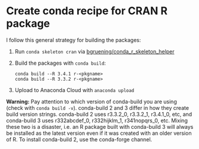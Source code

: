 # Create conda recipe for CRAN R package

I follow this general strategy for building the packages:

1. Run `conda skeleton cran` via
[bgruening/conda_r_skeleton_helper][helper]

1. Build the packages with `conda build`:

    ```
    conda build --R 3.4.1 r-<pkgname>
    conda build --R 3.3.2 r-<pkgname>
    ```

1. Upload to Anaconda Cloud with `anaconda upload`

[helper]: https://github.com/bgruening/conda_r_skeleton_helper

**Warning:** Pay attention to which version of conda-build you are
  using (check with `conda build -v`). conda-build 2 and 3 differ in
  how they create build version strings. conda-build 2 uses r3.3.2_0,
  r3.3.2_1, r3.4.1_0, etc, and conda-build 3 uses r332abcdef_0,
  r332hijklm_1, r341nopqrs_0, etc. Mixing these two is a disaster,
  i.e. an R package built with conda-build 3 will always be installed
  as the latest version even if it was created with an older version
  of R. To install conda-build 2, use the conda-forge channel.
